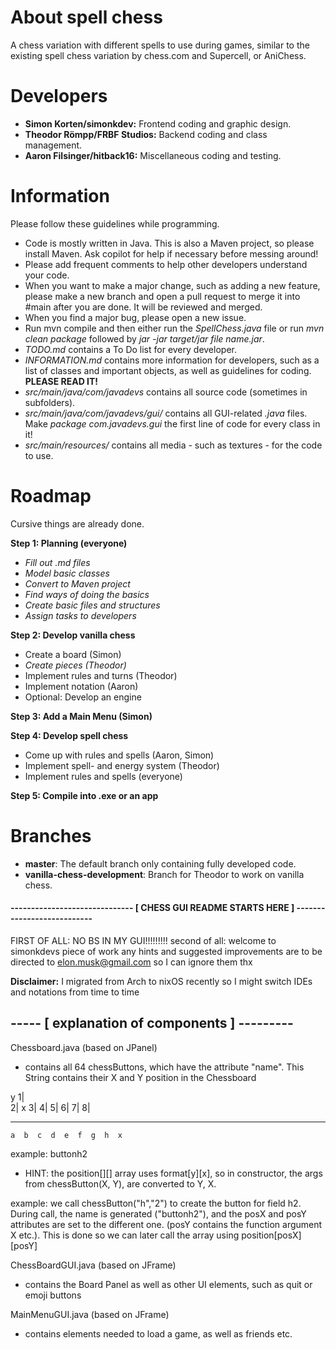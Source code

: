 # About spell chess
A chess variation with different spells to use during games, similar to the existing spell chess variation by chess.com and Supercell, or AniChess.

# Developers
- **Simon Korten/simonkdev:** Frontend coding and graphic design.
- **Theodor Römpp/FRBF Studios:** Backend coding and class management.
- **Aaron Filsinger/hitback16:** Miscellaneous coding and testing.

# Information
Please follow these guidelines while programming.

- Code is mostly written in Java. This is also a Maven project, so please install Maven. Ask copilot for help if necessary before messing around!
- Please add frequent comments to help other developers understand your code.
- When you want to make a major change, such as adding a new feature, please make a new branch and open a pull request to merge it into #main after you are done. It will be reviewed and merged.
- When you find a major bug, please open a new issue.
- Run mvn compile and then either run the *SpellChess.java* file or run *mvn clean package* followed by *jar -jar target/*jar file name*.jar*.
- *TODO.md* contains a To Do list for every developer.
- *INFORMATION.md* contains more information for developers, such as a list of classes and important objects, as well as guidelines for coding. **PLEASE READ IT!**
- *src/main/java/com/javadevs* contains all source code (sometimes in subfolders).
- *src/main/java/com/javadevs/gui/* contains all GUI-related *.java* files. Make *package com.javadevs.gui* the first line of code for every class in it!
- *src/main/resources/* contains all media - such as textures - for the code to use.

# Roadmap
Cursive things are already done.

**Step 1: Planning (everyone)**
- *Fill out .md files*
- *Model basic classes*
- *Convert to Maven project*
- *Find ways of doing the basics*
- *Create basic files and structures*
- *Assign tasks to developers*

**Step 2: Develop vanilla chess**
- Create a board (Simon)
- *Create pieces (Theodor)*
- Implement rules and turns (Theodor)
- Implement notation (Aaron)
- Optional: Develop an engine

**Step 3: Add a Main Menu (Simon)**

**Step 4: Develop spell chess**
- Come up with rules and spells (Aaron, Simon)
- Implement spell- and energy system (Theodor)
- Implement rules and spells (everyone)

**Step 5: Compile into .exe or an app**

# Branches
- **master**: The default branch only containing fully developed code.
- **vanilla-chess-development**: Branch for Theodor to work on vanilla chess.




#### ------------------------------ [ CHESS GUI README STARTS HERE ] ---------------------------
FIRST OF ALL: NO BS IN MY GUI!!!!!!!!!
second of all: welcome to simonkdevs piece of work
any hints and suggested improvements are to be directed to elon.musk@gmail.com so I can ignore them thx

**Disclaimer:** I migrated from Arch to nixOS recently so I might switch IDEs and notations from time to time

## ----- [ explanation of components ] ---------
Chessboard.java (based on JPanel)
- contains all 64 chessButtons, which have the attribute "name". This String contains their X and Y position in the Chessboard

y
1|                                      
2|                       x
3|
4|
5|
6|
7|
8|
   -- -- -- -- -- -- -- --
    a  b  c  d  e  f  g  h  x

example: buttonh2

- HINT: the position[][] array uses format[y][x], so in constructor, the args from chessButton(X, Y), are converted to Y, X. 

example: we call chessButton("h","2") to create the button for field h2. During call, the name is generated ("buttonh2"), and the posX and posY attributes are set to the different one. (posY contains the function argument X etc.). This is done so we can later call the array using position[posX][posY]

ChessBoardGUI.java (based on JFrame)
- contains the Board Panel as well as other UI elements, such as quit or emoji buttons

MainMenuGUI.java (based on JFrame)
- contains elements needed to load a game, as well as friends etc.


